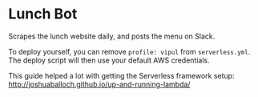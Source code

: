 # Lunch Bot

Scrapes the lunch website daily, and posts the menu on Slack.

To deploy yourself, you can remove `profile: vipul` from `serverless.yml`. The deploy script will then use your default AWS credentials.

This guide helped a lot with getting the Serverless framework setup: http://joshuaballoch.github.io/up-and-running-lambda/
